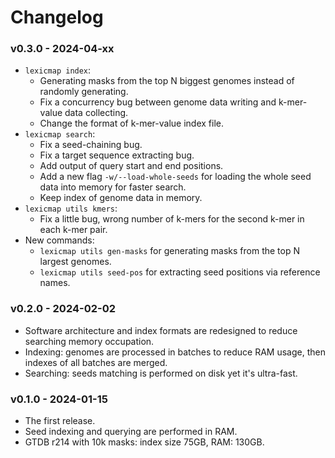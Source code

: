 # Changelog

### v0.3.0 - 2024-04-xx

- `lexicmap index`:
    - Generating masks from the top N biggest genomes instead of randomly generating.
    - Fix a concurrency bug between genome data writing and k-mer-value data collecting.
    - Change the format of k-mer-value index file.
- `lexicmap search`:
    - Fix a seed-chaining bug.
    - Fix a target sequence extracting bug.
    - Add output of query start and end positions.
    - Add a new flag `-w/--load-whole-seeds` for loading the whole seed data into memory for faster search.
    - Keep index of genome data in memory.
- `lexicmap utils kmers`:
    - Fix a little bug, wrong number of k-mers for the second k-mer in each k-mer pair.
- New commands:
    - `lexicmap utils gen-masks` for generating masks from the top N largest genomes.
    - `lexicmap utils seed-pos` for extracting seed positions via reference names.

### v0.2.0 - 2024-02-02

- Software architecture and index formats are redesigned to reduce searching memory occupation.
- Indexing: genomes are processed in batches to reduce RAM usage, then indexes of all batches are merged.
- Searching: seeds matching is performed on disk yet it's ultra-fast.

### v0.1.0 - 2024-01-15

- The first release.
- Seed indexing and querying are performed in RAM.
- GTDB r214 with 10k masks: index size 75GB, RAM: 130GB.
